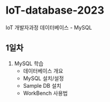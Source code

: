 # IoT-database-2023
IoT 개발자과정 데이터베이스 - MySQL

## 1일차
1. MySQL 학습
    - 데이터베이스 개요
    - MySQL 설치/설정
    - Sample DB 설치
    - WorkBench 사용법
